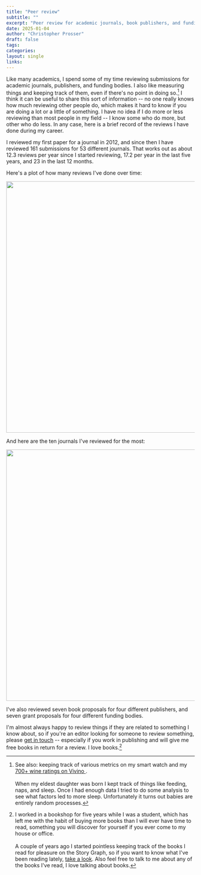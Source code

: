 ```yaml
---
title: "Peer review"
subtitle: ""
excerpt: "Peer review for academic journals, book publishers, and funding bodies"
date: 2025-01-04
author: "Christopher Prosser"
draft: false
tags:
categories:
layout: single
links:
---
```








Like many academics, I spend some of my time reviewing submissions for academic journals, publishers, and funding bodies. I also like measuring things and keeping track of them, even if there's no point in doing so.[^1] I think it can be useful to share this sort of information -- no one really knows how much reviewing other people do, which makes it hard to know if you are doing a lot or a little of something. I have no idea if I do more or less reviewing than most people in my field -- I know some who do more, but other who do less. In any case, here is a brief record of the reviews I have done during my career. 

I reviewed my first paper for a journal in 2012, and since then I have reviewed  161 submissions for 53 different journals. That works out as about 12.3 reviews per year since I started reviewing, 17.2 per year in the last five years, and 23 in the last 12 months.  

[^1]: See also: keeping track of various metrics on my smart watch and my <a href="https://www.vivino.com/users/chris.prosser" target="_blank">700+ wine ratings on Vivino </a>. <br><br>When my eldest daughter was born I kept track of things like feeding, naps, and sleep. Once I had enough data I tried to do some analysis to see what factors led to more sleep. Unfortunately it turns out babies are entirely random processes.

Here's a plot of how many reviews I've done over time:

<img src="{{< blogdown/postref >}}index_files/figure-html/unnamed-chunk-2-1.png" width="672" />

And here are the ten journals I've reviewed for the most:

<img src="{{< blogdown/postref >}}index_files/figure-html/unnamed-chunk-3-1.png" width="672" />

I've also reviewed seven book proposals for four different publishers, and seven grant proposals for four different funding bodies. 

I'm almost always happy to review things if they are related to something I know about, so if you're an editor looking for someone to review something, please [get in touch](/contact/) -- especially if you work in publishing and will give me free books in return for a review. I love books.[^2]

[^2]: I worked in a bookshop for five years while I was a student, which has left me with the habit of buying more books than I will ever have time to read, something you will discover for yourself if you ever come to my house or office.<br><br> A couple of years ago I started pointless keeping track of the books I read for pleasure on the Story Graph, so if you want to know what I've been reading lately, <a href="https://app.thestorygraph.com/profile/caprosser" target="_blank">take a look</a>. Also feel free to talk to me about any of the books I've read, I love talking about books.

